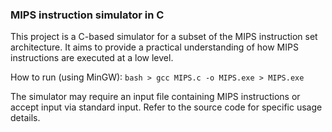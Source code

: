 ### MIPS instruction simulator in C

This project is a C-based simulator for a subset of the MIPS 
instruction set architecture. It aims to provide a practical 
understanding of how MIPS instructions are executed at a low 
level.

How to run (using MinGW): 
    ```bash
    > gcc MIPS.c -o MIPS.exe
    > MIPS.exe 
    ```

The simulator may require an input file containing MIPS 
instructions or accept input via standard input. Refer to 
the source code for specific usage details.

